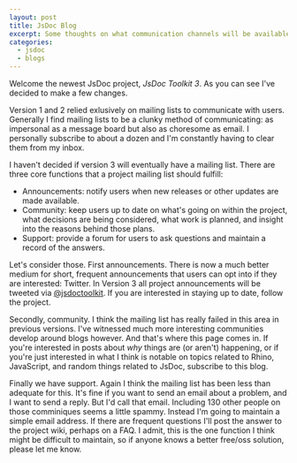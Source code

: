 ```yaml
---
layout: post
title: JsDoc Blog
excerpt: Some thoughts on what communication channels will be available for the Version 3 JsDoc Toolkit project.
categories:
  - jsdoc
  - blogs
---
```


Welcome the newest JsDoc project, _JsDoc Toolkit 3_. As you can see I've decided to make a few changes.

Version 1 and 2 relied exlusively on mailing lists to communicate with users. Generally I find mailing lists to be a clunky method of communicating: as impersonal as a message board but also as choresome as email. I personally subscribe to about a dozen and I'm constantly having to clear them from my inbox.

I haven't decided if version 3 will eventually have a mailing list. There are three core functions that a project mailing list should fulfill:

- Announcements: notify users when new releases or other updates are made available.
- Community: keep users up to date on what's going on within the project, what decisions are being considered, what work is planned, and insight into the reasons behind those plans.
- Support: provide a forum for users to ask questions and maintain a record of the answers.

Let's consider those. First announcements. There is now a much better medium for short, frequent announcements that users can opt into if they are interested: Twitter. In Version 3 all project announcements will be tweeted via [@jsdoctoolkit](http://twitter.com/jsdoctoolkit). If you are interested in staying up to date, follow the project.

Secondly, community. I think the mailing list has really failed in this area in previous versions. I've witnessed much more interesting communities develop around blogs however. And that's where this page comes in. If you're interested in posts about _why_ things are (or aren't) happening, or if you're just interested in what I think is notable on topics related to Rhino, JavaScript, and random things related to JsDoc, subscribe to this blog.

Finally we have support. Again I think the mailing list has been less than adequate for this. It's fine if you want to send an email about a problem, and I want to send a reply. But I'd call that email. Including 130 other people on those comminiques seems a little spammy. Instead I'm going to maintain a simple email address. If there are frequent questions I'll post the answer to the project wiki, perhaps on a FAQ. I admit, this is the one function I think might be difficult to maintain, so if anyone knows a better free/oss solution, please let me know.

